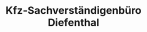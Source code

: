---
title: "Kfz-Sachverständigenbüro Diefenthal"
url: /aachen/kfz-sachverstaendigenbuero-diefenthal/
shop: Autowerkstatt
---